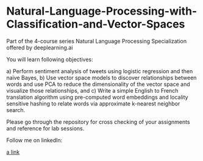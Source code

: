 # Natural-Language-Processing-with-Classification-and-Vector-Spaces
Part of the 4-course series Natural Language Processing Specialization offered by deeplearning.ai

You will learn following objectives:

a) Perform sentiment analysis of tweets using logistic regression and then naïve Bayes, 
b) Use vector space models to discover relationships between words and use PCA to reduce the dimensionality of the vector space and visualize those relationships, and
c) Write a simple English to French translation algorithm using pre-computed word embeddings and locality sensitive hashing to relate words via approximate k-nearest neighbor search.

Please go through the repository for cross checking of your assignments and reference for lab sessions. 

Follow me on linkedIn: 

[a link](https://www.linkedin.com/in/sagarpitale95/)
